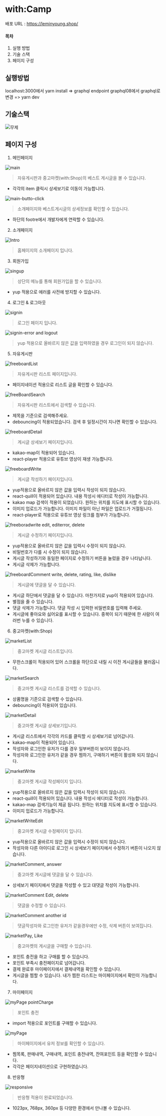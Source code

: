 # with:Camp

배포 URL : https://leminyoung.shop/

#### 목차

1. 실행 방법
2. 기술 스택
3. 페이지 구성

## 실행방법

localhost:3000에서
yarn install => graphql endpoint graphql08에서 graphql로 변경 => yarn dev

## 기술스택

![무제](https://user-images.githubusercontent.com/89783182/177761451-46bf1713-d5ed-46cf-8fbd-95a3ea97e11e.png)

## 페이지 구성

1. 메인페이지

![main](https://user-images.githubusercontent.com/89783182/177761556-3d566089-b78e-4115-a16f-dbed876ae2c1.gif)

> 자유게시판과 중고마켓(with:Shop)의 베스트 게시글을 볼 수 있습니다.
- 각각의 item 클릭시 상세보기로 이동이 가능합니다.

![main-butto-click](https://user-images.githubusercontent.com/89783182/177761826-424c8d28-a113-47fb-84c9-7fd557f282d7.gif)

> 소개페이지와 베스트게시글의 상세정보를 확인할 수 있습니다.
- 하단의 footre에서 개발자에게 연락할 수 있습니다.

2. 소개페이지

![Intro](https://user-images.githubusercontent.com/89783182/177762089-ad947533-69c9-4e99-81b5-9ce9758a1f6e.gif)

> 홈페이지의 소개페이지 입니다.

3. 회원가입

![singup](https://user-images.githubusercontent.com/89783182/177762130-cfa0c513-5a07-4cf1-b2ee-8bd2dd9d87a2.gif)

> 상단의 메뉴를 통해 회원가입을 할 수 있습니다.
- yup 적용으로 에러를 사전에 방지할 수 있습니다.

4. 로그인 & 로그아웃

![signin](https://user-images.githubusercontent.com/89783182/177762449-b4382ef6-9734-4c5c-bcc5-fa8d6a5e2531.gif)

> 로그인 페이지 입니다.

![signin-error and logout](https://user-images.githubusercontent.com/89783182/177762545-e9d3f075-b111-4943-8fec-1f7e33ae7e9e.gif)

> yup 적용으로 올바르지 않은 값을 입력하였을 경우 로그인이 되지 않습니다.

5. 자유게시판

![freeboardList](https://user-images.githubusercontent.com/89783182/177762722-3141aa0c-0326-49e5-91aa-585d57b81578.gif)

> 자유게시판 리스트 페이지입니다.
- 페이지네이션 적용으로 리스트 글을 확인할 수 있습니다.

![freeBoardSearch](https://user-images.githubusercontent.com/89783182/177762877-516016fc-735f-4325-95f1-08887360ab64.gif)

> 자유게시판 리스트에서 검색할 수 있습니다.
- 제목을 기준으로 검색해주세요.
- debouncing이 적용되었습니다. 검색 후 일정시간이 지나면 확인할 수 있습니다.

![freeboardDetail](https://user-images.githubusercontent.com/89783182/177762816-86903e43-9ed7-4a91-96a0-e4f26c4bf728.gif)

> 게시글 상세보기 페이지입니다.
- kakao-map이 적용되어 있습니다.
- react-player 적용으로 유튜브 영상이 재생 가능합니다.

![freeboardWrite](https://user-images.githubusercontent.com/89783182/177763111-3e4becfb-fa12-4deb-a269-9b07299a96f2.gif)

> 게시글 작성하기 페이지입니다.
- yup적용으로 올바르지 않은 값을 입력시 작성이 되지 않습니다.
- react-quill이 적용되어 있습니다. 내용 작성시 에디터로 작성이 가능합니다.
- kakao map 검색이 적용이 되었습니다. 원하는 위치를 지도에 표시할 수 있습니다.
- 이미지 업로드가 가능합니다. 이미지 파일이 아닌 파일은 업로드가 거절됩니다.
- react-player로 적용으로 유튜브 영상 링크를 첨부가 가능합니다.

![freeboradwrite edit, editerror, delete](https://user-images.githubusercontent.com/89783182/177763542-3d1837dd-4c73-4eef-9fae-655ddecd219c.gif)

> 게시글 수정하기 페이지입니다.
- yup적용으로 올바르지 않은 값을 입력시 수정이 되지 않습니다.
- 비밀번호가 다를 시 수정이 되지 않습니다.
- 게시글 작성하기와 동일한 페이지로 수정하기 버튼을 눌렀을 경우 나타납니다.
- 게시글 삭제가 가능합니다.

![freeboardComment write, delete, rating, like, dislike](https://user-images.githubusercontent.com/89783182/177763751-129b6171-8fd1-4242-a762-5a76651ab7ef.gif)

> 게시글에 댓글을 달 수 있습니다.
- 게시글 하단에서 댓글을 달 수 있습니다. 마찬가지로 yup이 적용되어 있습니다.
- 별점을 줄 수 있습니다.
- 댓글 삭제가 가능합니다. 댓글 작성 시 입력한 비밀번호를 입력해 주세요.
- 게시글에 좋아요와 싫어요를 표시할 수 있습니다. 중복이 되기 때문에 한 사람이 여러번 누를 수 있습니다.

6. 중고마켓(with:Shop)

![marketList](https://user-images.githubusercontent.com/89783182/177764067-70a09b92-e0eb-4425-a47c-b05007291f2c.gif)

> 중고마켓 게시글 리스트입니다.
- 무한스크롤이 적용되어 있어 스크롤을 하단으로 내릴 시 이전 게시글들을 불러옵니다.

![marketSearch](https://user-images.githubusercontent.com/89783182/177764957-f5e98832-6aed-45dc-9670-0aa755bb2eea.gif)

> 중고마켓 게시글 리스트를 검색할 수 있습니다.
- 상품명을 기준으로 검색할 수 있습니다.
- debouncing이 적용되어 있습니다.

![marketDetail](https://user-images.githubusercontent.com/89783182/177764244-79b52d2b-6e45-4650-979b-853453fcfd29.gif)

> 중고마켓 게시글 상세보기입니다.
- 게시글 리스트에서 각각의 카드를 클릭할 시 상세보기로 넘어갑니다.
- kakao-map이 적용되어 있습니다.
- 작성자와 로그인한 유저가 다를 경우 일부버튼이 보이지 않습니다.
- 작성자와 로그인한 유저가 같을 경우 찜하기, 구매하기 버튼이 활성화 되지 않습니다.

![marketWrite](https://user-images.githubusercontent.com/89783182/177764513-1226aa51-24eb-4626-a704-e82f071f7235.gif)

> 중고마켓 게시글 작성페이지 입니다.
- yup적용으로 올바르지 않은 값을 입력시 작성이 되지 않습니다.
- react-quill이 적용되어 있습니다. 내용 작성시 에디터로 작성이 가능합니다.
- kakao-map 검색기능이 제공 됩니다. 원하는 위치를 지도에 표시할 수 있습니다.
- 이미지 업로드가 가능합니다.

![marketWriteEdit](https://user-images.githubusercontent.com/89783182/177764729-f53a7b8d-44da-4ad7-b55e-6408a1964954.gif)

> 중고마켓 게시글 수정페이지 입니다.
- yup적용으로 올바르지 않은 값을 입력시 수정이 되지 않습니다.
- 작성자와 다른 아이디로 로그인 시 상세보기 페이지에서 수정하기 버튼이 나오지 않습니다.

![marketComment, answer](https://user-images.githubusercontent.com/89783182/177765335-43f0b53c-79e4-4515-af8d-9fdd01d40eb8.gif)

> 중고마켓 게시글에 댓글을 달 수 있습니다.
- 상세보기 페이지에서 댓글을 작성할 수 있고 대댓글 작성이 가능합니다.

![marketComment Edit, delete](https://user-images.githubusercontent.com/89783182/177765520-e498e72b-cd3d-4a41-897a-40fc0a865d55.gif)

> 댓글을 수정할 수 있습니다.

![marketComment another id](https://user-images.githubusercontent.com/89783182/177765566-70e5d6aa-772f-46ab-bc8f-d3231f134164.gif)

> 댓글작성자와 로그인한 유저가 같을경우에만 수정, 삭제 버튼이 보여집니다.

![marketPay, Like](https://user-images.githubusercontent.com/89783182/177765605-390ccffd-8b1b-4e35-8c27-039b015b289c.gif)

> 중고마켓의 게시글을 구매할 수 있습니다.
- 포인트 충전을 하고 구매를 할 수 있습니다.
- 포인트 부족시 충전페이지로 넘어갑니다.
- 결제 완료후 마이페이지에서 결제내역을 확인할 수 있습니다.
- 게시글을 찜할 수 있습니다. 내가 찜한 리스트는 마이페이지에서 확인이 가능합니다.

7. 마이페이지

![myPage pointCharge](https://user-images.githubusercontent.com/89783182/177765824-0cd95cbb-7690-4993-a382-ca6550de2662.gif)

> 포인트 충전
- import 적용으로 포인트를 구매할 수 있습니다.

![myPage](https://user-images.githubusercontent.com/89783182/177765970-079ea895-6b0e-4217-b8ab-1416f41ae295.gif)

> 마이페이지에서 유저 정보를 확인할 수 있습니다.
- 찜목록, 판매내역, 구매내역, 포인트 충전내역, 잔여포인트 등을 확인할 수 있습니다.
- 각각은 페이지네이션으로 구현하였습니다.

8. 반응형

![responsive](https://user-images.githubusercontent.com/89783182/177766178-d63020c0-96e2-499f-8235-e2147668e722.gif)

> 반응형 적용이 완료되었습니다.
- 1023px, 768px, 360px 등 다양한 환경에서 만나볼 수 있습니다.
